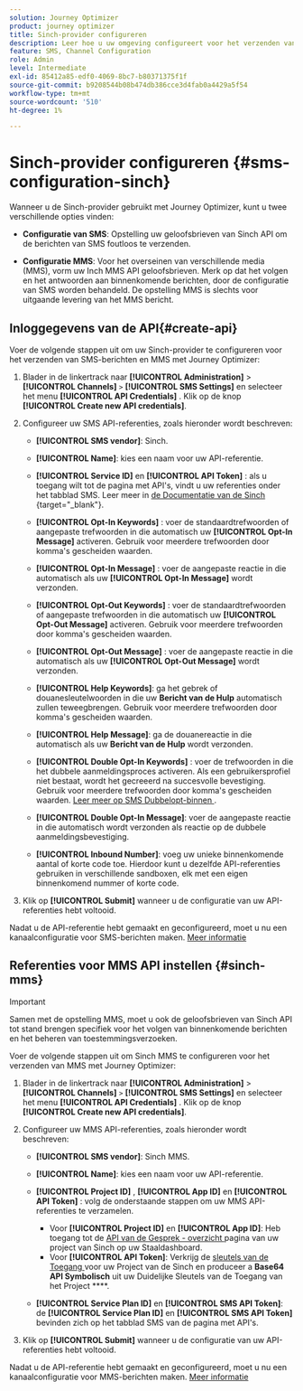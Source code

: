 ```yaml
---
solution: Journey Optimizer
product: journey optimizer
title: Sinch-provider configureren
description: Leer hoe u uw omgeving configureert voor het verzenden van tekstberichten met Journey Optimizer met Sinch
feature: SMS, Channel Configuration
role: Admin
level: Intermediate
exl-id: 85412a85-edf0-4069-8bc7-b80371375f1f
source-git-commit: b9208544b08b474db386cce3d4fab0a4429a5f54
workflow-type: tm+mt
source-wordcount: '510'
ht-degree: 1%

---
```


# Sinch-provider configureren {#sms-configuration-sinch}

Wanneer u de Sinch-provider gebruikt met Journey Optimizer, kunt u twee verschillende opties vinden:

* **Configuratie van SMS**: Opstelling uw geloofsbrieven van Sinch API om de berichten van SMS foutloos te verzenden.

* **Configuratie MMS**: Voor het overseinen van verschillende media (MMS), vorm uw Inch MMS API geloofsbrieven. Merk op dat het volgen en het antwoorden aan binnenkomende berichten, door de configuratie van SMS worden behandeld. De opstelling MMS is slechts voor uitgaande levering van het MMS bericht.

## Inloggegevens van de API{#create-api}

Voer de volgende stappen uit om uw Sinch-provider te configureren voor het verzenden van SMS-berichten en MMS met Journey Optimizer:

1. Blader in de linkertrack naar **[!UICONTROL Administration]** > **[!UICONTROL Channels]** `>` **[!UICONTROL SMS Settings]** en selecteer het menu **[!UICONTROL API Credentials]** . Klik op de knop **[!UICONTROL Create new API credentials]**.

1. Configureer uw SMS API-referenties, zoals hieronder wordt beschreven:

   * **[!UICONTROL SMS vendor]**: Sinch.

   * **[!UICONTROL Name]**: kies een naam voor uw API-referentie.

   * **[!UICONTROL Service ID]** en **[!UICONTROL API Token]** : als u toegang wilt tot de pagina met API&#39;s, vindt u uw referenties onder het tabblad SMS. Leer meer in [ de Documentatie van de Sinch ](https://developers.sinch.com/docs/sms/getting-started/) {target="_blank"}.

   * **[!UICONTROL Opt-In Keywords]** : voer de standaardtrefwoorden of aangepaste trefwoorden in die automatisch uw **[!UICONTROL Opt-In Message]** activeren. Gebruik voor meerdere trefwoorden door komma&#39;s gescheiden waarden.

   * **[!UICONTROL Opt-In Message]** : voer de aangepaste reactie in die automatisch als uw **[!UICONTROL Opt-In Message]** wordt verzonden.

   * **[!UICONTROL Opt-Out Keywords]** : voer de standaardtrefwoorden of aangepaste trefwoorden in die automatisch uw **[!UICONTROL Opt-Out Message]** activeren. Gebruik voor meerdere trefwoorden door komma&#39;s gescheiden waarden.

   * **[!UICONTROL Opt-Out Message]** : voer de aangepaste reactie in die automatisch als uw **[!UICONTROL Opt-Out Message]** wordt verzonden.

   * **[!UICONTROL Help Keywords]**: ga het gebrek of douanesleutelwoorden in die uw **Bericht van de Hulp** automatisch zullen teweegbrengen. Gebruik voor meerdere trefwoorden door komma&#39;s gescheiden waarden.

   * **[!UICONTROL Help Message]**: ga de douanereactie in die automatisch als uw **Bericht van de Hulp** wordt verzonden.

   * **[!UICONTROL Double Opt-In Keywords]** : voer de trefwoorden in die het dubbele aanmeldingsproces activeren. Als een gebruikersprofiel niet bestaat, wordt het gecreeerd na succesvolle bevestiging. Gebruik voor meerdere trefwoorden door komma&#39;s gescheiden waarden. [ Leer meer op SMS Dubbelopt-binnen ](https://video.tv.adobe.com/v/3427129/?learn=on).

   * **[!UICONTROL Double Opt-In Message]**: voer de aangepaste reactie in die automatisch wordt verzonden als reactie op de dubbele aanmeldingsbevestiging.

   * **[!UICONTROL Inbound Number]**: voeg uw unieke binnenkomende aantal of korte code toe. Hierdoor kunt u dezelfde API-referenties gebruiken in verschillende sandboxen, elk met een eigen binnenkomend nummer of korte code.

1. Klik op **[!UICONTROL Submit]** wanneer u de configuratie van uw API-referenties hebt voltooid.

Nadat u de API-referentie hebt gemaakt en geconfigureerd, moet u nu een kanaalconfiguratie voor SMS-berichten maken. [Meer informatie](sms-configuration-surface.md)

## Referenties voor MMS API instellen {#sinch-mms}

>[!IMPORTANT]
>
> Samen met de opstelling MMS, moet u ook de geloofsbrieven van Sinch API tot stand brengen specifiek voor het volgen van binnenkomende berichten en het beheren van toestemmingsverzoeken.

Voer de volgende stappen uit om Sinch MMS te configureren voor het verzenden van MMS met Journey Optimizer:

1. Blader in de linkertrack naar **[!UICONTROL Administration]** > **[!UICONTROL Channels]** `>` **[!UICONTROL SMS Settings]** en selecteer het menu **[!UICONTROL API Credentials]** . Klik op de knop **[!UICONTROL Create new API credentials]**.

1. Configureer uw MMS API-referenties, zoals hieronder wordt beschreven:

   * **[!UICONTROL SMS vendor]**: Sinch MMS.

   * **[!UICONTROL Name]**: kies een naam voor uw API-referentie.

   * **[!UICONTROL Project ID]** , **[!UICONTROL App ID]** en **[!UICONTROL API Token]** : volg de onderstaande stappen om uw MMS API-referenties te verzamelen.

      * Voor **[!UICONTROL Project ID]** en **[!UICONTROL App ID]**: Heb toegang tot de [ API van de Gesprek - overzicht ](https://dashboard.sinch.com/convapi/overview) pagina van uw project van Sinch op uw Staaldashboard.
      * Voor **[!UICONTROL API Token]**: Verkrijg de [ sleutels van de Toegang ](https://community.sinch.com/t5/Customer-Dashboard/Sinch-Access-Keys/ta-p/12638) voor uw Project van de Sinch en produceer a **Base64 API Symbolisch** uit uw Duidelijke Sleutels van de Toegang van het Project ****.

   * **[!UICONTROL Service Plan ID]** en **[!UICONTROL SMS API Token]**: de **[!UICONTROL Service Plan ID]** en **[!UICONTROL SMS API Token]** bevinden zich op het tabblad SMS van de pagina met API&#39;s.

1. Klik op **[!UICONTROL Submit]** wanneer u de configuratie van uw API-referenties hebt voltooid.

Nadat u de API-referentie hebt gemaakt en geconfigureerd, moet u nu een kanaalconfiguratie voor MMS-berichten maken. [Meer informatie](sms-configuration-surface.md)
